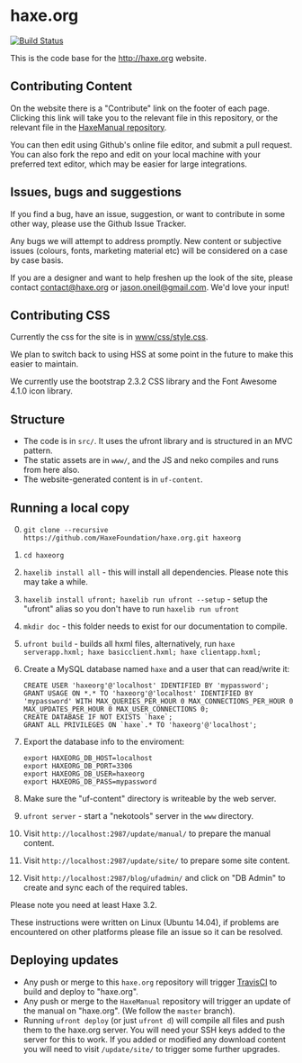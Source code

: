 haxe.org
========

[![Build Status](https://travis-ci.org/HaxeFoundation/haxe.org.svg?branch=master)](https://travis-ci.org/HaxeFoundation/haxe.org)

This is the code base for the <http://haxe.org> website.

## Contributing Content

On the website there is a "Contribute" link on the footer of each page.  Clicking this link will take you to the relevant file in this repository, or the relevant file in the [HaxeManual repository](https://github.com/HaxeFoundation/HaxeManual).

You can then edit using Github's online file editor, and submit a pull request.  You can also fork the repo and edit on your local machine with your preferred text editor, which may be easier for large integrations.

## Issues, bugs and suggestions

If you find a bug, have an issue, suggestion, or want to contribute in some other way, please use the Github Issue Tracker.

Any bugs we will attempt to address promptly.  New content or subjective issues (colours, fonts, marketing material etc) will be considered on a case by case basis.

If you are a designer and want to help freshen up the look of the site, please contact <contact@haxe.org> or <jason.oneil@gmail.com>.  We'd love your input!

## Contributing CSS

Currently the css for the site is in [www/css/style.css](https://github.com/HaxeFoundation/haxe.org/blob/master/www/css/style.css).

We plan to switch back to using HSS at some point in the future to make this easier to maintain.

We currently use the bootstrap 2.3.2 CSS library and the Font Awesome 4.1.0 icon library.

## Structure

* The code is in `src/`. It uses the ufront library and is structured in an MVC pattern.
* The static assets are in `www/`, and the JS and neko compiles and runs from here also.
* The website-generated content is in `uf-content`.

## Running a local copy

0.  `git clone --recursive https://github.com/HaxeFoundation/haxe.org.git haxeorg`
0.  `cd haxeorg`
0.  `haxelib install all` - this will install all dependencies. Please note this may take a while.
0.  `haxelib install ufront; haxelib run ufront --setup` - setup the "ufront" alias so you don't have to run `haxelib run ufront`
0.  `mkdir doc` - this folder needs to exist for our documentation to compile.
0.  `ufront build` - builds all hxml files, alternatively, run `haxe serverapp.hxml; haxe basicclient.hxml; haxe clientapp.hxml;`
0.  Create a MySQL database named `haxe` and a user that can read/write it:

	```
	CREATE USER 'haxeorg'@'localhost' IDENTIFIED BY 'mypassword';
	GRANT USAGE ON *.* TO 'haxeorg'@'localhost' IDENTIFIED BY 'mypassword' WITH MAX_QUERIES_PER_HOUR 0 MAX_CONNECTIONS_PER_HOUR 0 MAX_UPDATES_PER_HOUR 0 MAX_USER_CONNECTIONS 0;
	CREATE DATABASE IF NOT EXISTS `haxe`;
	GRANT ALL PRIVILEGES ON `haxe`.* TO 'haxeorg'@'localhost';
	```
0.  Export the database info to the enviroment:
	```
	export HAXEORG_DB_HOST=localhost
	export HAXEORG_DB_PORT=3306
	export HAXEORG_DB_USER=haxeorg
	export HAXEORG_DB_PASS=mypassword
	```
0.  Make sure the "uf-content" directory is writeable by the web server.
0.  `ufront server` - start a "nekotools" server in the `www` directory.
0.  Visit `http://localhost:2987/update/manual/` to prepare the manual content.
0.  Visit `http://localhost:2987/update/site/` to prepare some site content.
0.  Visit `http://localhost:2987/blog/ufadmin/` and click on "DB Admin" to create and sync each of the required tables.

Please note you need at least Haxe 3.2.

These instructions were written on Linux (Ubuntu 14.04), if problems are encountered on other platforms please file an issue so it can be resolved.

## Deploying updates

* Any push or merge to this `haxe.org` repository will trigger [TravisCI](https://travis-ci.org/HaxeFoundation/haxe.org) to build and deploy to "haxe.org".
* Any push or merge to the `HaxeManual` repository will trigger an update of the manual on "haxe.org".  (We follow the `master` branch).
* Running `ufront deploy` (or just `ufront d`) will compile all files and push them to the haxe.org server. You will need your SSH keys added to the server for this to work.  If you added or modified any download content you will need to visit `/update/site/` to trigger some further upgrades.
